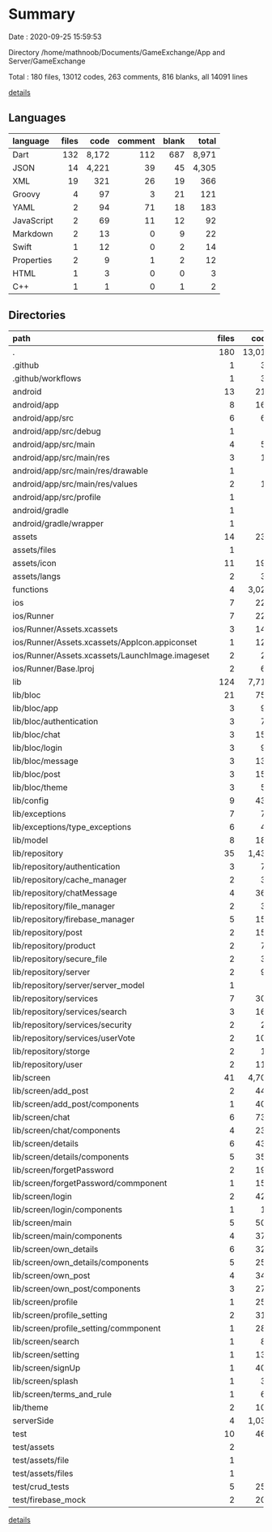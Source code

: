# Summary

Date : 2020-09-25 15:59:53

Directory /home/mathnoob/Documents/GameExchange/App and Server/GameExchange

Total : 180 files,  13012 codes, 263 comments, 816 blanks, all 14091 lines

[details](details.md)

## Languages
| language | files | code | comment | blank | total |
| :--- | ---: | ---: | ---: | ---: | ---: |
| Dart | 132 | 8,172 | 112 | 687 | 8,971 |
| JSON | 14 | 4,221 | 39 | 45 | 4,305 |
| XML | 19 | 321 | 26 | 19 | 366 |
| Groovy | 4 | 97 | 3 | 21 | 121 |
| YAML | 2 | 94 | 71 | 18 | 183 |
| JavaScript | 2 | 69 | 11 | 12 | 92 |
| Markdown | 2 | 13 | 0 | 9 | 22 |
| Swift | 1 | 12 | 0 | 2 | 14 |
| Properties | 2 | 9 | 1 | 2 | 12 |
| HTML | 1 | 3 | 0 | 0 | 3 |
| C++ | 1 | 1 | 0 | 1 | 2 |

## Directories
| path | files | code | comment | blank | total |
| :--- | ---: | ---: | ---: | ---: | ---: |
| . | 180 | 13,012 | 263 | 816 | 14,091 |
| .github | 1 | 30 | 0 | 2 | 32 |
| .github/workflows | 1 | 30 | 0 | 2 | 32 |
| android | 13 | 217 | 26 | 34 | 277 |
| android/app | 8 | 167 | 25 | 22 | 214 |
| android/app/src | 6 | 63 | 22 | 11 | 96 |
| android/app/src/debug | 1 | 4 | 3 | 1 | 8 |
| android/app/src/main | 4 | 56 | 16 | 8 | 80 |
| android/app/src/main/res | 3 | 16 | 9 | 4 | 29 |
| android/app/src/main/res/drawable | 1 | 4 | 7 | 2 | 13 |
| android/app/src/main/res/values | 2 | 12 | 2 | 2 | 16 |
| android/app/src/profile | 1 | 3 | 3 | 2 | 8 |
| android/gradle | 1 | 5 | 1 | 1 | 7 |
| android/gradle/wrapper | 1 | 5 | 1 | 1 | 7 |
| assets | 14 | 231 | 2 | 7 | 240 |
| assets/files | 1 | 0 | 0 | 1 | 1 |
| assets/icon | 11 | 197 | 2 | 6 | 205 |
| assets/langs | 2 | 34 | 0 | 0 | 34 |
| functions | 4 | 3,026 | 40 | 45 | 3,111 |
| ios | 7 | 222 | 2 | 9 | 233 |
| ios/Runner | 7 | 222 | 2 | 9 | 233 |
| ios/Runner/Assets.xcassets | 3 | 148 | 0 | 4 | 152 |
| ios/Runner/Assets.xcassets/AppIcon.appiconset | 1 | 122 | 0 | 1 | 123 |
| ios/Runner/Assets.xcassets/LaunchImage.imageset | 2 | 26 | 0 | 3 | 29 |
| ios/Runner/Base.lproj | 2 | 61 | 2 | 2 | 65 |
| lib | 124 | 7,712 | 84 | 636 | 8,432 |
| lib/bloc | 21 | 754 | 0 | 143 | 897 |
| lib/bloc/app | 3 | 90 | 0 | 9 | 99 |
| lib/bloc/authentication | 3 | 70 | 0 | 22 | 92 |
| lib/bloc/chat | 3 | 157 | 0 | 26 | 183 |
| lib/bloc/login | 3 | 94 | 0 | 25 | 119 |
| lib/bloc/message | 3 | 134 | 0 | 24 | 158 |
| lib/bloc/post | 3 | 154 | 0 | 25 | 179 |
| lib/bloc/theme | 3 | 55 | 0 | 12 | 67 |
| lib/config | 9 | 432 | 35 | 19 | 486 |
| lib/exceptions | 7 | 77 | 0 | 21 | 98 |
| lib/exceptions/type_exceptions | 6 | 42 | 0 | 18 | 60 |
| lib/model | 8 | 180 | 0 | 29 | 209 |
| lib/repository | 35 | 1,438 | 7 | 178 | 1,623 |
| lib/repository/authentication | 3 | 73 | 3 | 13 | 89 |
| lib/repository/cache_manager | 2 | 31 | 0 | 9 | 40 |
| lib/repository/chatMessage | 4 | 360 | 1 | 27 | 388 |
| lib/repository/file_manager | 2 | 33 | 0 | 9 | 42 |
| lib/repository/firebase_manager | 5 | 156 | 0 | 34 | 190 |
| lib/repository/post | 2 | 158 | 0 | 13 | 171 |
| lib/repository/product | 2 | 74 | 1 | 11 | 86 |
| lib/repository/secure_file | 2 | 30 | 0 | 7 | 37 |
| lib/repository/server | 2 | 90 | 0 | 11 | 101 |
| lib/repository/server/server_model | 1 | 6 | 0 | 1 | 7 |
| lib/repository/services | 7 | 300 | 2 | 25 | 327 |
| lib/repository/services/search | 3 | 168 | 0 | 9 | 177 |
| lib/repository/services/security | 2 | 25 | 0 | 4 | 29 |
| lib/repository/services/userVote | 2 | 107 | 2 | 12 | 121 |
| lib/repository/storge | 2 | 18 | 0 | 6 | 24 |
| lib/repository/user | 2 | 115 | 0 | 13 | 128 |
| lib/screen | 41 | 4,702 | 42 | 238 | 4,982 |
| lib/screen/add_post | 2 | 443 | 2 | 17 | 462 |
| lib/screen/add_post/components | 1 | 404 | 2 | 14 | 420 |
| lib/screen/chat | 6 | 733 | 3 | 35 | 771 |
| lib/screen/chat/components | 4 | 239 | 1 | 15 | 255 |
| lib/screen/details | 6 | 432 | 5 | 25 | 462 |
| lib/screen/details/components | 5 | 354 | 5 | 21 | 380 |
| lib/screen/forgetPassword | 2 | 191 | 0 | 11 | 202 |
| lib/screen/forgetPassword/commponent | 1 | 152 | 0 | 8 | 160 |
| lib/screen/login | 2 | 428 | 0 | 18 | 446 |
| lib/screen/login/components | 1 | 11 | 0 | 3 | 14 |
| lib/screen/main | 5 | 508 | 15 | 27 | 550 |
| lib/screen/main/components | 4 | 371 | 15 | 23 | 409 |
| lib/screen/own_details | 6 | 324 | 5 | 25 | 354 |
| lib/screen/own_details/components | 5 | 258 | 5 | 20 | 283 |
| lib/screen/own_post | 4 | 341 | 12 | 23 | 376 |
| lib/screen/own_post/components | 3 | 270 | 12 | 17 | 299 |
| lib/screen/profile | 1 | 255 | 0 | 8 | 263 |
| lib/screen/profile_setting | 2 | 319 | 0 | 17 | 336 |
| lib/screen/profile_setting/commponent | 1 | 280 | 0 | 14 | 294 |
| lib/screen/search | 1 | 85 | 0 | 6 | 91 |
| lib/screen/setting | 1 | 135 | 0 | 5 | 140 |
| lib/screen/signUp | 1 | 407 | 0 | 14 | 421 |
| lib/screen/splash | 1 | 36 | 0 | 3 | 39 |
| lib/screen/terms_and_rule | 1 | 65 | 0 | 4 | 69 |
| lib/theme | 2 | 106 | 0 | 6 | 112 |
| serverSide | 4 | 1,031 | 10 | 8 | 1,049 |
| test | 10 | 462 | 28 | 51 | 541 |
| test/assets | 2 | 2 | 0 | 0 | 2 |
| test/assets/file | 1 | 1 | 0 | 0 | 1 |
| test/assets/files | 1 | 1 | 0 | 0 | 1 |
| test/crud_tests | 5 | 256 | 17 | 32 | 305 |
| test/firebase_mock | 2 | 203 | 5 | 18 | 226 |

[details](details.md)